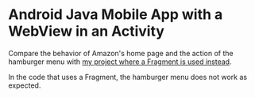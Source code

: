 # Android Java Mobile App with a WebView in an Activity

Compare the behavior of Amazon's home page and the action of the hamburger menu with [my project where a Fragment is used instead](https://github.com/fullStackOasis/android-java-webview-fragment-bug).

In the code that uses a Fragment, the hamburger menu does not work as expected.

